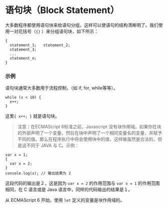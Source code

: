 # 语句块（Block Statement）

大多数程序都使用语句块来给语句分组，这样可以使语句的结构清晰明了。我们使用一对花括号（`{}` ）来分组语句块，如下所示：

```
{
  statement_1;   statement_2;
  statement_3;
  ...
  statement_n;
}
```

### 示例

语句块通常大多数用于流程控制，（如 if, for, while等等）。

```
while (x < 10) {
  x++;
}
```

这里`{ x++; }` 就是语句块。

> 注意：在ECMAScript 6标准之前，Javascript 没有块作用域。如果你在块的外部声明了一个变量，然后在块中声明了一个相同变量名的变量，并赋予不同的值。那么在程序执行中将会使用块中的值，这样做虽然是合法的，但是这不同于 JAVA 与 C。示例：

```
var x = 1;
{
  var x = 2;
}
console.log(x); // 输出结果为 2
```

这段代码的输出是２，这是因为 `var x = 2` 的作用范围与 `var x = 1` 的作用范围相同，在 C 语言或是 Java 语言中，同样的代码输出的结果是１。

从 ECMAScript 6 开始，使用 `let` 定义的变量是块作用域的。
